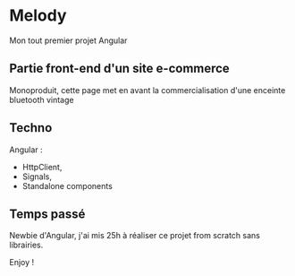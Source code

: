 # Melody

Mon tout premier projet Angular

## Partie front-end d'un site e-commerce

Monoproduit, cette page met en avant la commercialisation d'une enceinte bluetooth vintage

## Techno

Angular : 

- HttpClient,
- Signals,
- Standalone components


## Temps passé 

Newbie d'Angular, j'ai mis 25h à réaliser ce projet from scratch sans librairies.

Enjoy !

